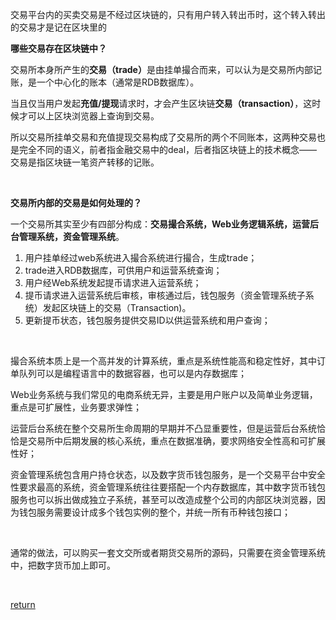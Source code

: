 交易平台内的买卖交易是不经过区块链的，只有用户转入转出币时，这个转入转出的交易才是记在区块里的
<div class="RichContent RichContent--unescapable"><div class="RichContent-inner"><span class="RichText CopyrightRichText-richText" itemprop="text"><p><b>哪些交易存在区块链中？</b></p><p>交易所本身所产生的<b>交易（trade）</b>是由挂单撮合而来，可以认为是交易所内部记账，是一个中心化的账本（通常是RDB数据库）。</p><p>当且仅当用户发起<b>充值/提现</b>请求时，才会产生区块链<b>交易（transaction）</b>，这时候才可以上区块浏览器上查询到交易。</p><p>所以交易所挂单交易和充值提现交易构成了交易所的两个不同账本，这两种交易也是完全不同的语义，前者指金融交易中的deal，后者指区块链上的技术概念——交易是指区块链一笔资产转移的记账。</p><p><br></p><p><b>交易所内部的交易是如何处理的？</b></p><p>一个交易所其实至少有四部分构成：<b>交易撮合系统，Web业务逻辑系统，运营后台管理系统，资金管理系统</b>。</p><ol><li>用户挂单经过web系统进入撮合系统进行撮合，生成trade；</li><li>trade进入RDB数据库，可供用户和运营系统查询；</li><li>用户经Web系统发起提币请求进入运营系统；</li><li>提币请求进入运营系统后审核，审核通过后，钱包服务（资金管理系统子系统）发起区块链上的交易（Transaction)。</li><li>更新提币状态，钱包服务提供交易ID以供运营系统和用户查询；</li></ol><p><br></p><p>撮合系统本质上是一个高并发的计算系统，重点是系统性能高和稳定性好，其中订单队列可以是编程语言中的数据容器，也可以是内存数据库；</p><p>Web业务系统与我们常见的电商系统无异，主要是用户账户以及简单业务逻辑，重点是可扩展性，业务要求弹性；</p><p>运营后台系统在整个交易所生命周期的早期并不凸显重要性，但是运营后台系统恰恰是交易所中后期发展的核心系统，重点在数据准确，要求网络安全性高和可扩展性好；</p><p>资金管理系统包含用户持仓状态，以及数字货币钱包服务，是一个交易平台中安全性要求最高的系统，资金管理系统往往要搭配一个内存数据库，其中数字货币钱包服务也可以拆出做成独立子系统，甚至可以改造成整个公司的内部区块浏览器，因为钱包服务需要设计成多个钱包实例的整个，并统一所有币种钱包接口；</p><p><br></p><p>通常的做法，可以购买一套文交所或者期货交易所的源码，只需要在资金管理系统中，把数字货币加上即可。</p><p><br></p>


[return](README.md)